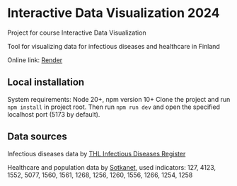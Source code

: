 # Interactive Data Visualization 2024

Project for course Interactive Data Visualization

Tool for visualizing data for infectious diseases and healthcare in Finland

Online link: [Render](https://datavisproject2024.onrender.com/)

## Local installation

System requirements: Node 20+, npm version 10+ Clone the project and run
`npm install` in project root. Then run `npm run dev` and open the specified
localhost port (5173 by default).

## Data sources

Infectious diseases data by
[THL Infectious Diseases Register](https://thl.fi/tilastot-ja-data/aineistot-ja-palvelut/avoin-data#Tartuntataudit)

Healthcare and population data by
[Sotkanet](https://sotkanet.fi/sotkanet/en/index?), used indicators: 127, 4123,
1552, 5077, 1560, 1561, 1268, 1256, 1260, 1556, 1266, 1254, 1258
